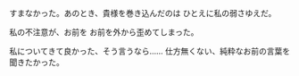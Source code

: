 すまなかった。あのとき、貴様を巻き込んだのは
ひとえに私の弱さゆえだ。

私の不注意が、お前を
お前を外から歪めてしまった。

私についてきて良かった、そう言うなら……
仕方無くない、純粋なお前の言葉を聞きたかった。
